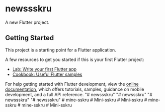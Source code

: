# newssskru

A new Flutter project.

## Getting Started

This project is a starting point for a Flutter application.

A few resources to get you started if this is your first Flutter project:

- [Lab: Write your first Flutter app](https://docs.flutter.dev/get-started/codelab)
- [Cookbook: Useful Flutter samples](https://docs.flutter.dev/cookbook)

For help getting started with Flutter development, view the
[online documentation](https://docs.flutter.dev/), which offers tutorials,
samples, guidance on mobile development, and a full API reference.
"# newssskru" 
"# newssskru" 
"# newssskru" 
"# newssskru" 
#   m i n e - s s k r u  
 #   M i n i - s s k r u  
 #   M i n i - s s k r u  
 #   m i n e - s s k r u  
 #   m i n e - s s k r u  
 #   M i n i - s s k r u  
 